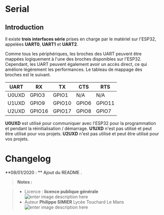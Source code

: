﻿# Serial

## Introduction

Il existe **trois interfaces série** prises en charge par le matériel sur l'ESP32, appelées **UART0**, **UART1** et **UART2**. 

Comme tous les périphériques, les broches des UART peuvent être mappées logiquement à l'une des broches disponibles sur l'ESP32. Cependant, les UART peuvent également avoir un accès direct, ce qui améliore légèrement les performances. Le tableau de mappage des broches  est le suivant.

 | UART	|   RX    |	  TX    | CTS   | RTS    |
 |------|---------|---------|-------|--------|
 | U0UXD | GPIO3  | GPIO1   | N/A   | N/A    |	
 | U1UXD | GPIO9  | GPIO10  | GPIO6 | GPIO11 |
 | U2UXD | GPIO16 | GPIO17  | GPIO8 | GPIO7  |	

**U0UXD** est utilisé pour communiquer avec l'ESP32 pour la programmation et pendant la réinitialisation / démarrage.
**U1UXD** n'est pas utilisé et peut être utilisé pour vos projets.
 **U2UXD** n'est pas utilisé et peut être utilisé pour vos projets.

# Changelog

**08/01/2020 : ** Ajout du README . 

> **Notes :**


> - Licence : **licence publique générale** ![enter image description here](https://img.shields.io/badge/licence-GPL-green.svg)
> - Auteur **Philippe SIMIER** Lycée Touchard Le Mans
>  ![enter image description here](https://img.shields.io/badge/built-passing-green.svg)
<!-- TOOLBOX 

Génération des badges : https://shields.io/
Génération de ce fichier : https://stackedit.io/editor#


